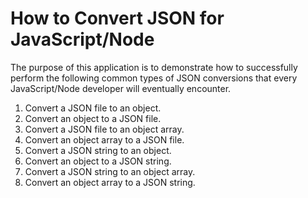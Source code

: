 # How to Convert JSON for JavaScript/Node
The purpose of this application is to demonstrate how to successfully perform the following common types of JSON conversions that every JavaScript/Node developer will eventually encounter.

1. Convert a JSON file to an object.
2. Convert an object to a JSON file.
3. Convert a JSON file to an object array.
4. Convert an object array to a JSON file.
5. Convert a JSON string to an object.
6. Convert an object to a JSON string.
7. Convert a JSON string to an object array.
8. Convert an object array to a JSON string.
